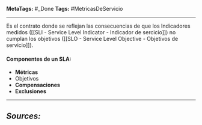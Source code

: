 **MetaTags:** #_Done 
**Tags:** #MetricasDeServicio
- - -

Es el contrato donde se reflejan las consecuencias de que los Indicadores medidos ([[SLI - Service Level Indicator - Indicador de sercicio]])  no cumplan los objetivos ([[SLO - Service Level Objective - Objetivos de servicio]]).
#### Componentes de un SLA:
- **Métricas** 
- Objetivos
- **Compensaciones** 
- **Exclusiones**

- - - 
## ***Sources:***